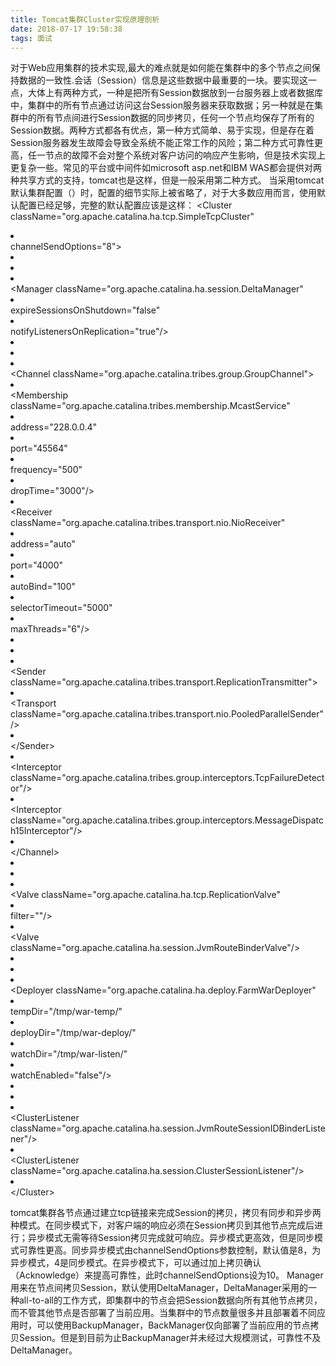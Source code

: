 ```yaml
---
title: Tomcat集群Cluster实现原理剖析
date: 2018-07-17 19:58:38
tags: 面试
---
```

对于Web应用集群的技术实现,最大的难点就是如何能在集群中的多个节点之间保持数据的一致性.会话（Session）信息是这些数据中最重要的一块。要实现这一点，大体上有两种方式，一种是把所有Session数据放到一台服务器上或者数据库中，集群中的所有节点通过访问这台Session服务器来获取数据；另一种就是在集群中的所有节点间进行Session数据的同步拷贝，任何一个节点均保存了所有的Session数据。两种方式都各有优点，第一种方式简单、易于实现，但是存在着Session服务器发生故障会导致全系统不能正常工作的风险；第二种方式可靠性更高，任一节点的故障不会对整个系统对客户访问的响应产生影响，但是技术实现上更复杂一些。常见的平台或中间件如microsoft asp.net和IBM WAS都会提供对两种共享方式的支持，tomcat也是这样，但是一般采用第二种方式。
当采用tomcat默认集群配置（<Cluster className="org.apache.catalina.ha.tcp.SimpleTcpCluster"/>）时，配置的细节实际上被省略了，对于大多数应用而言，使用默认配置已经足够，完整的默认配置应该是这样：
 <span class="hljs-tag">&lt;<span class="hljs-name">Cluster</span> <span class="hljs-attr">className</span>=<span class="hljs-string">"org.apache.catalina.ha.tcp.SimpleTcpCluster"</span></span></div></div></li><li><div class="hljs-ln-numbers"><div class="hljs-ln-line hljs-ln-n" data-line-number="2"></div></div><div class="hljs-ln-code"><div class="hljs-ln-line">                 <span class="hljs-attr">channelSendOptions</span>=<span class="hljs-string">"8"</span>&gt;</div></div></li><li><div class="hljs-ln-numbers"><div class="hljs-ln-line hljs-ln-n" data-line-number="3"></div></div><div class="hljs-ln-code"><div class="hljs-ln-line"> </div></div></li><li><div class="hljs-ln-numbers"><div class="hljs-ln-line hljs-ln-n" data-line-number="4"></div></div><div class="hljs-ln-code"><div class="hljs-ln-line"> </div></div></li><li><div class="hljs-ln-numbers"><div class="hljs-ln-line hljs-ln-n" data-line-number="5"></div></div><div class="hljs-ln-code"><div class="hljs-ln-line">          <span class="hljs-tag">&lt;<span class="hljs-name">Manager</span> <span class="hljs-attr">className</span>=<span class="hljs-string">"org.apache.catalina.ha.session.DeltaManager"</span></span></div></div></li><li><div class="hljs-ln-numbers"><div class="hljs-ln-line hljs-ln-n" data-line-number="6"></div></div><div class="hljs-ln-code"><div class="hljs-ln-line">                   <span class="hljs-attr">expireSessionsOnShutdown</span>=<span class="hljs-string">"false"</span></div></div></li><li><div class="hljs-ln-numbers"><div class="hljs-ln-line hljs-ln-n" data-line-number="7"></div></div><div class="hljs-ln-code"><div class="hljs-ln-line">                   <span class="hljs-attr">notifyListenersOnReplication</span>=<span class="hljs-string">"true"</span>/&gt;</div></div></li><li><div class="hljs-ln-numbers"><div class="hljs-ln-line hljs-ln-n" data-line-number="8"></div></div><div class="hljs-ln-code"><div class="hljs-ln-line"> </div></div></li><li><div class="hljs-ln-numbers"><div class="hljs-ln-line hljs-ln-n" data-line-number="9"></div></div><div class="hljs-ln-code"><div class="hljs-ln-line"> </div></div></li><li><div class="hljs-ln-numbers"><div class="hljs-ln-line hljs-ln-n" data-line-number="10"></div></div><div class="hljs-ln-code"><div class="hljs-ln-line">          <span class="hljs-tag">&lt;<span class="hljs-name">Channel</span> <span class="hljs-attr">className</span>=<span class="hljs-string">"org.apache.catalina.tribes.group.GroupChannel"</span>&gt;</span></div></div></li><li><div class="hljs-ln-numbers"><div class="hljs-ln-line hljs-ln-n" data-line-number="11"></div></div><div class="hljs-ln-code"><div class="hljs-ln-line">            <span class="hljs-tag">&lt;<span class="hljs-name">Membership</span> <span class="hljs-attr">className</span>=<span class="hljs-string">"org.apache.catalina.tribes.membership.McastService"</span></span></div></div></li><li><div class="hljs-ln-numbers"><div class="hljs-ln-line hljs-ln-n" data-line-number="12"></div></div><div class="hljs-ln-code"><div class="hljs-ln-line">                        <span class="hljs-attr">address</span>=<span class="hljs-string">"228.0.0.4"</span></div></div></li><li><div class="hljs-ln-numbers"><div class="hljs-ln-line hljs-ln-n" data-line-number="13"></div></div><div class="hljs-ln-code"><div class="hljs-ln-line">                        <span class="hljs-attr">port</span>=<span class="hljs-string">"45564"</span></div></div></li><li><div class="hljs-ln-numbers"><div class="hljs-ln-line hljs-ln-n" data-line-number="14"></div></div><div class="hljs-ln-code"><div class="hljs-ln-line">                        <span class="hljs-attr">frequency</span>=<span class="hljs-string">"500"</span></div></div></li><li><div class="hljs-ln-numbers"><div class="hljs-ln-line hljs-ln-n" data-line-number="15"></div></div><div class="hljs-ln-code"><div class="hljs-ln-line">                        <span class="hljs-attr">dropTime</span>=<span class="hljs-string">"3000"</span>/&gt;</div></div></li><li><div class="hljs-ln-numbers"><div class="hljs-ln-line hljs-ln-n" data-line-number="16"></div></div><div class="hljs-ln-code"><div class="hljs-ln-line">            <span class="hljs-tag">&lt;<span class="hljs-name">Receiver</span> <span class="hljs-attr">className</span>=<span class="hljs-string">"org.apache.catalina.tribes.transport.nio.NioReceiver"</span></span></div></div></li><li><div class="hljs-ln-numbers"><div class="hljs-ln-line hljs-ln-n" data-line-number="17"></div></div><div class="hljs-ln-code"><div class="hljs-ln-line">                      <span class="hljs-attr">address</span>=<span class="hljs-string">"auto"</span></div></div></li><li><div class="hljs-ln-numbers"><div class="hljs-ln-line hljs-ln-n" data-line-number="18"></div></div><div class="hljs-ln-code"><div class="hljs-ln-line">                      <span class="hljs-attr">port</span>=<span class="hljs-string">"4000"</span></div></div></li><li><div class="hljs-ln-numbers"><div class="hljs-ln-line hljs-ln-n" data-line-number="19"></div></div><div class="hljs-ln-code"><div class="hljs-ln-line">                      <span class="hljs-attr">autoBind</span>=<span class="hljs-string">"100"</span></div></div></li><li><div class="hljs-ln-numbers"><div class="hljs-ln-line hljs-ln-n" data-line-number="20"></div></div><div class="hljs-ln-code"><div class="hljs-ln-line">                      <span class="hljs-attr">selectorTimeout</span>=<span class="hljs-string">"5000"</span></div></div></li><li><div class="hljs-ln-numbers"><div class="hljs-ln-line hljs-ln-n" data-line-number="21"></div></div><div class="hljs-ln-code"><div class="hljs-ln-line">                      <span class="hljs-attr">maxThreads</span>=<span class="hljs-string">"6"</span>/&gt;</div></div></li><li><div class="hljs-ln-numbers"><div class="hljs-ln-line hljs-ln-n" data-line-number="22"></div></div><div class="hljs-ln-code"><div class="hljs-ln-line"> </div></div></li><li><div class="hljs-ln-numbers"><div class="hljs-ln-line hljs-ln-n" data-line-number="23"></div></div><div class="hljs-ln-code"><div class="hljs-ln-line"> </div></div></li><li><div class="hljs-ln-numbers"><div class="hljs-ln-line hljs-ln-n" data-line-number="24"></div></div><div class="hljs-ln-code"><div class="hljs-ln-line">            <span class="hljs-tag">&lt;<span class="hljs-name">Sender</span> <span class="hljs-attr">className</span>=<span class="hljs-string">"org.apache.catalina.tribes.transport.ReplicationTransmitter"</span>&gt;</span></div></div></li><li><div class="hljs-ln-numbers"><div class="hljs-ln-line hljs-ln-n" data-line-number="25"></div></div><div class="hljs-ln-code"><div class="hljs-ln-line">              <span class="hljs-tag">&lt;<span class="hljs-name">Transport</span> <span class="hljs-attr">className</span>=<span class="hljs-string">"org.apache.catalina.tribes.transport.nio.PooledParallelSender"</span>/&gt;</span></div></div></li><li><div class="hljs-ln-numbers"><div class="hljs-ln-line hljs-ln-n" data-line-number="26"></div></div><div class="hljs-ln-code"><div class="hljs-ln-line">            <span class="hljs-tag">&lt;/<span class="hljs-name">Sender</span>&gt;</span></div></div></li><li><div class="hljs-ln-numbers"><div class="hljs-ln-line hljs-ln-n" data-line-number="27"></div></div><div class="hljs-ln-code"><div class="hljs-ln-line">            <span class="hljs-tag">&lt;<span class="hljs-name">Interceptor</span> <span class="hljs-attr">className</span>=<span class="hljs-string">"org.apache.catalina.tribes.group.interceptors.TcpFailureDetector"</span>/&gt;</span></div></div></li><li><div class="hljs-ln-numbers"><div class="hljs-ln-line hljs-ln-n" data-line-number="28"></div></div><div class="hljs-ln-code"><div class="hljs-ln-line">            <span class="hljs-tag">&lt;<span class="hljs-name">Interceptor</span> <span class="hljs-attr">className</span>=<span class="hljs-string">"org.apache.catalina.tribes.group.interceptors.MessageDispatch15Interceptor"</span>/&gt;</span></div></div></li><li><div class="hljs-ln-numbers"><div class="hljs-ln-line hljs-ln-n" data-line-number="29"></div></div><div class="hljs-ln-code"><div class="hljs-ln-line">          <span class="hljs-tag">&lt;/<span class="hljs-name">Channel</span>&gt;</span></div></div></li><li><div class="hljs-ln-numbers"><div class="hljs-ln-line hljs-ln-n" data-line-number="30"></div></div><div class="hljs-ln-code"><div class="hljs-ln-line"> </div></div></li><li><div class="hljs-ln-numbers"><div class="hljs-ln-line hljs-ln-n" data-line-number="31"></div></div><div class="hljs-ln-code"><div class="hljs-ln-line"> </div></div></li><li><div class="hljs-ln-numbers"><div class="hljs-ln-line hljs-ln-n" data-line-number="32"></div></div><div class="hljs-ln-code"><div class="hljs-ln-line">          <span class="hljs-tag">&lt;<span class="hljs-name">Valve</span> <span class="hljs-attr">className</span>=<span class="hljs-string">"org.apache.catalina.ha.tcp.ReplicationValve"</span></span></div></div></li><li><div class="hljs-ln-numbers"><div class="hljs-ln-line hljs-ln-n" data-line-number="33"></div></div><div class="hljs-ln-code"><div class="hljs-ln-line">                 <span class="hljs-attr">filter</span>=<span class="hljs-string">""</span>/&gt;</div></div></li><li><div class="hljs-ln-numbers"><div class="hljs-ln-line hljs-ln-n" data-line-number="34"></div></div><div class="hljs-ln-code"><div class="hljs-ln-line">          <span class="hljs-tag">&lt;<span class="hljs-name">Valve</span> <span class="hljs-attr">className</span>=<span class="hljs-string">"org.apache.catalina.ha.session.JvmRouteBinderValve"</span>/&gt;</span></div></div></li><li><div class="hljs-ln-numbers"><div class="hljs-ln-line hljs-ln-n" data-line-number="35"></div></div><div class="hljs-ln-code"><div class="hljs-ln-line"> </div></div></li><li><div class="hljs-ln-numbers"><div class="hljs-ln-line hljs-ln-n" data-line-number="36"></div></div><div class="hljs-ln-code"><div class="hljs-ln-line"> </div></div></li><li><div class="hljs-ln-numbers"><div class="hljs-ln-line hljs-ln-n" data-line-number="37"></div></div><div class="hljs-ln-code"><div class="hljs-ln-line">          <span class="hljs-tag">&lt;<span class="hljs-name">Deployer</span> <span class="hljs-attr">className</span>=<span class="hljs-string">"org.apache.catalina.ha.deploy.FarmWarDeployer"</span></span></div></div></li><li><div class="hljs-ln-numbers"><div class="hljs-ln-line hljs-ln-n" data-line-number="38"></div></div><div class="hljs-ln-code"><div class="hljs-ln-line">                    <span class="hljs-attr">tempDir</span>=<span class="hljs-string">"/tmp/war-temp/"</span></div></div></li><li><div class="hljs-ln-numbers"><div class="hljs-ln-line hljs-ln-n" data-line-number="39"></div></div><div class="hljs-ln-code"><div class="hljs-ln-line">                    <span class="hljs-attr">deployDir</span>=<span class="hljs-string">"/tmp/war-deploy/"</span></div></div></li><li><div class="hljs-ln-numbers"><div class="hljs-ln-line hljs-ln-n" data-line-number="40"></div></div><div class="hljs-ln-code"><div class="hljs-ln-line">                    <span class="hljs-attr">watchDir</span>=<span class="hljs-string">"/tmp/war-listen/"</span></div></div></li><li><div class="hljs-ln-numbers"><div class="hljs-ln-line hljs-ln-n" data-line-number="41"></div></div><div class="hljs-ln-code"><div class="hljs-ln-line">                    <span class="hljs-attr">watchEnabled</span>=<span class="hljs-string">"false"</span>/&gt;</div></div></li><li><div class="hljs-ln-numbers"><div class="hljs-ln-line hljs-ln-n" data-line-number="42"></div></div><div class="hljs-ln-code"><div class="hljs-ln-line"> </div></div></li><li><div class="hljs-ln-numbers"><div class="hljs-ln-line hljs-ln-n" data-line-number="43"></div></div><div class="hljs-ln-code"><div class="hljs-ln-line"> </div></div></li><li><div class="hljs-ln-numbers"><div class="hljs-ln-line hljs-ln-n" data-line-number="44"></div></div><div class="hljs-ln-code"><div class="hljs-ln-line">          <span class="hljs-tag">&lt;<span class="hljs-name">ClusterListener</span> <span class="hljs-attr">className</span>=<span class="hljs-string">"org.apache.catalina.ha.session.JvmRouteSessionIDBinderListener"</span>/&gt;</span></div></div></li><li><div class="hljs-ln-numbers"><div class="hljs-ln-line hljs-ln-n" data-line-number="45"></div></div><div class="hljs-ln-code"><div class="hljs-ln-line">          <span class="hljs-tag">&lt;<span class="hljs-name">ClusterListener</span> <span class="hljs-attr">className</span>=<span class="hljs-string">"org.apache.catalina.ha.session.ClusterSessionListener"</span>/&gt;</span></div></div></li><li><div class="hljs-ln-numbers"><div class="hljs-ln-line hljs-ln-n" data-line-number="46"></div></div><div class="hljs-ln-code"><div class="hljs-ln-line">        <span class="hljs-tag">&lt;/<span class="hljs-name">Cluster</span>&gt;</span> </div></div>
 
tomcat集群各节点通过建立tcp链接来完成Session的拷贝，拷贝有同步和异步两种模式。在同步模式下，对客户端的响应必须在Session拷贝到其他节点完成后进行；异步模式无需等待Session拷贝完成就可响应。异步模式更高效，但是同步模式可靠性更高。同步异步模式由channelSendOptions参数控制，默认值是8，为异步模式，4是同步模式。在异步模式下，可以通过加上拷贝确认（Acknowledge）来提高可靠性，此时channelSendOptions设为10。
Manager用来在节点间拷贝Session，默认使用DeltaManager，DeltaManager采用的一种all-to-all的工作方式，即集群中的节点会把Session数据向所有其他节点拷贝，而不管其他节点是否部署了当前应用。当集群中的节点数量很多并且部署着不同应用时，可以使用BackupManager，BackManager仅向部署了当前应用的节点拷贝Session。但是到目前为止BackupManager并未经过大规模测试，可靠性不及DeltaManager。










